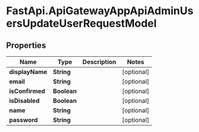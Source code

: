 # FastApi.ApiGatewayAppApiAdminUsersUpdateUserRequestModel

## Properties

Name | Type | Description | Notes
------------ | ------------- | ------------- | -------------
**displayName** | **String** |  | [optional] 
**email** | **String** |  | [optional] 
**isConfirmed** | **Boolean** |  | [optional] 
**isDisabled** | **Boolean** |  | [optional] 
**name** | **String** |  | [optional] 
**password** | **String** |  | [optional] 


